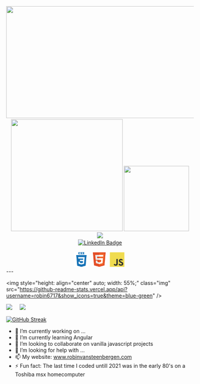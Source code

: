
<div align="center">
  <img src="https://media.giphy.com/media/1GEATImIxEXVR79Dhk/giphy.gif" width="600" height="300"/>
  
</div>
<div align="center">
  <img src="https://media.giphy.com/media/M4NykXxUE0HAcK7UJ6/giphy.gif" width="300" height="300" />
  <img src="https://media.giphy.com/media/XEDIHHp3i8bVoEdxd7/giphy.gif" width="175" height="175"/>
</div>

<div id="header" align="center">
  
  <img src="https://media.giphy.com/media/M9gbBd9nbDrOTu1Mqx/giphy.gif" width="100"/>
</div>

<div id="badges" align="center">
  <a href="your-linkedin-URL">
    <img src="https://img.shields.io/badge/LinkedIn-blue?style=for-the-badge&logo=linkedin&logoColor=white" alt="LinkedIn Badge"/>
  </a>
  
</div>
<div align="center">
<img src="https://komarev.com/ghpvc/?username=robin6717&style=flat-square&color=blue" alt=""/>
</div>






<div align="center">
  <img src="https://github.com/devicons/devicon/blob/master/icons/css3/css3-plain-wordmark.svg"  title="CSS3" alt="CSS" width="40" height="40"/>&nbsp;
  <img src="https://github.com/devicons/devicon/blob/master/icons/html5/html5-original.svg" title="HTML5" alt="HTML" width="40" height="40"/>&nbsp;
  <img src="https://github.com/devicons/devicon/blob/master/icons/javascript/javascript-original.svg" title="JavaScript" alt="JavaScript" width="40"                  height="40"/>&nbsp;
  
</div>
---

<img style="height: align="center" auto; width: 55%;" class="img" src="https://github-readme-stats.vercel.app/api?username=robin6717&show_icons=true&theme=blue-green" />  
  


<div class='container'>
<img style="height: align="center" auto; width: 55%;" class="img" src="https://github-readme-stats.vercel.app/api?username=robin6717&show_icons=true&theme=blue-green" />
&nbsp;
&nbsp;
<img style="height: auto; align="center" width: 40%;" class="img" src="https://github-readme-stats.vercel.app/api/top-langs/?username=robin6717&theme=blue-green&langs_count=8&layout=compact" /></div>
</div>

  [![GitHub Streak](http://github-readme-streak-stats.herokuapp.com?user=robin6717&theme=dark&background=000000)](https://git.io/streak-stats)

<!--
**robin6717/robin6717** is a ✨ _special_ ✨ repository because its `README.md` (this file) appears on your GitHub profile.

Here are some ideas to get you started:-->

- 🔭 I’m currently working on ...
- 🌱 I’m currently learning Angular
- 👯 I’m looking to collaborate on vanilla javascript projects
- 🤔 I’m looking for help with ...
- 📫 My website: www.robinvansteenbergen.com
- ⚡ Fun fact: The last time I coded untill 2021 was in the early 80's on a Toshiba msx homecomputer

